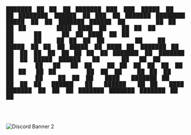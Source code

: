 
███████ ██ ██    ██ ███████ ███    ███      █████  ██    ██ ████████  ██████      ██ ███    ██ ███████ ████████  █████  ██      ██      ███████ ██████  
██      ██ ██    ██ ██      ████  ████     ██   ██ ██    ██    ██    ██    ██     ██ ████   ██ ██         ██    ██   ██ ██      ██      ██      ██   ██ 
█████   ██ ██    ██ █████   ██ ████ ██     ███████ ██    ██    ██    ██    ██     ██ ██ ██  ██ ███████    ██    ███████ ██      ██      █████   ██████  
██      ██  ██  ██  ██      ██  ██  ██     ██   ██ ██    ██    ██    ██    ██     ██ ██  ██ ██      ██    ██    ██   ██ ██      ██      ██      ██   ██ 
██      ██   ████   ███████ ██      ██     ██   ██  ██████     ██     ██████      ██ ██   ████ ███████    ██    ██   ██ ███████ ███████ ███████ ██   ██ 
                                                                                                                                                        
                                                                                                                                                        








![Discord Banner 2](https://discordapp.com/api/guilds/848236715961352242/widget.png?style=banner2)

